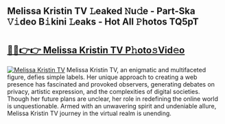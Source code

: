 ## Melissa Kristin TV 𝙻eaked 𝙽u𝚍e - Part-Ska 𝚅𝚒deo B𝚒kini 𝙻eaks - Hot All 𝙿hotos TQ5pT

# <h2><a href="http://ld1nol.urlbe.top/?page=Melissa+Kristin+TV">🔗🔗👉👉 Melissa Kristin TV P𝚑oto𝚜Vid𝚎o</a></h2>

[![Melissa Kristin TV](https://i.imgur.com/eBuTRDB.gif)](http://ld1nol.urlbe.top/?page=Melissa+Kristin+TV)
Melissa Kristin TV, an enigmatic and multifaceted figure, defies simple labels. Her unique approach to creating a web presence has fascinated and provoked observers, generating debates on privacy, artistic expression, and the complexities of digital societies. Though her future plans are unclear, her role in redefining the online world is unquestionable. Armed with an unwavering spirit and undeniable allure, Melissa Kristin TV journey in the virtual realm is unending.
